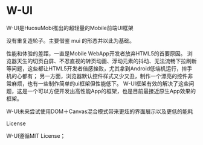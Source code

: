 # W-UI
W-UI是HuosuMobi推出的超轻量的Mobile前端UI框架

没有重复造轮子。主要借鉴 mui 的形态并以此为基础。

性能和体验的差距，一直是Mobile WebApp开发者放弃HTML5的首要原因。 浏览器天生的切页白屏、不忍直视的转页动画、浮动元素的抖动、无法流畅下拉刷新等问题，这些都让HTML5开发者倍感挫败，尤其拿到Android低端机运行，摔手机的心都有； 另一方面，浏览器默认控件样式又少又丑，制作一个漂亮的控件非常麻烦，也有一些制作简单的ui框架但性能低下。
W-UI框架有效的解决了这些问题，这是一个可以方便开发出高性能App的框架，也是目前最接近原生App效果的框架。

W-UI未来尝试使用DOM＋Canvas混合模式带来更炫的界面展示以及更低的能耗

License

W-UI遵循MIT License；
